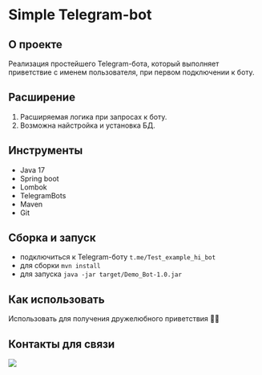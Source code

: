 # Simple Telegram-bot

## О проекте

Реализация простейшего Telegram-бота, который выполняет приветствие 
с именем пользователя, при первом подключении к боту.

## Расширение

1. Расширяемая логика при запросах к боту.
2. Возможна найстройка и установка БД.

## Инструменты
- Java 17
- Spring boot
- Lombok
- TelegramBots
- Maven
- Git

## Сборка и запуск<br>
- подключиться к Telegram-боту `t.me/Test_example_hi_bot`
- для сборки `mvn install`
- для запуска `java -jar target/Demo_Bot-1.0.jar`

## Как использовать<br>
Использовать для получения дружелюбного приветствия 👋🏼

## Контакты для связи<br>
<a href="https://t.me/OvercomingJunk" target="blank"><img src="https://img.icons8.com/clouds/50/000000/telegram-app.png"/></a>
